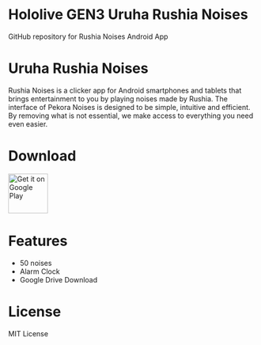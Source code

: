 # Hololive GEN3 Uruha Rushia Noises
GitHub repository for Rushia Noises Android App

# Uruha Rushia Noises
Rushia Noises is a clicker app for Android smartphones and tablets that brings entertainment to you by playing noises made by Rushia.
The interface of Pekora Noises is designed to be simple, intuitive and efficient. By removing what is not essential, we make access to everything you need even easier.

# Download
[<img src="https://play.google.com/intl/en_us/badges/images/generic/en_badge_web_generic.png"
alt="Get it on Google Play"
height="80">](https://play.google.com/store/apps/details?id=com.yuzumin.rushianoises)

# Features
* 50 noises
* Alarm Clock
* Google Drive Download

# License
MIT License
